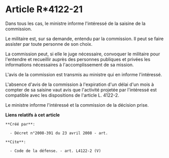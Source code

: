 # Article R*4122-21

Dans tous les cas, le ministre informe l'intéressé de la saisine de la commission. 

Le militaire est, sur sa demande, entendu par la commission. Il peut se faire assister par toute personne de son choix. 

La commission peut, si elle le juge nécessaire, convoquer le militaire pour l'entendre et recueillir auprès des personnes
publiques et privées les informations nécessaires à l'accomplissement de sa mission.

L'avis de la commission est transmis au ministre qui en informe l'intéressé.

L'absence d'avis de la commission à l'expiration d'un délai d'un mois à compter de sa saisine vaut avis que l'activité
projetée par l'intéressé est compatible avec les dispositions de l'article L. 4122-2. 

Le ministre informe l'intéressé et la commission de la décision prise.

**Liens relatifs à cet article**

	**Créé par**:

	  - Décret n°2008-391 du 23 avril 2008 - art.

	**Cite**:

	  - Code de la défense. - art. L4122-2 (V)
